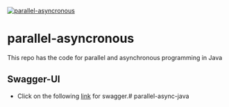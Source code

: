 [![parallel-asyncronous](https://github.com/dilipsundarraj1/parallel-asynchronous-using-java/actions/workflows/gradle.yml/badge.svg?branch=final)](https://github.com/dilipsundarraj1/parallel-asynchronous-using-java/actions/workflows/gradle.yml)

# parallel-asyncronous
This repo has the code for parallel and asynchronous programming in Java

## Swagger-UI

-   Click on the following [link](http://localhost:8080/movies/swagger-ui.html) for swagger.# parallel-async-java
